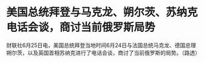 

# 美国总统拜登与马克龙、朔尔茨、苏纳克电话会谈，商讨当前俄罗斯局势

财联社6月25日电，美国总统拜登当地时间6月24日与法国总统马克龙、德国总理朔尔茨，以及英国首相苏纳克进行了电话会谈，商讨了当前俄罗斯的局势。（路透）


